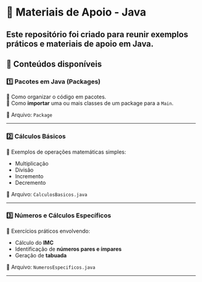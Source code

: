 # 📘 Materiais de Apoio - Java  

Este repositório foi criado para reunir exemplos práticos e materiais de apoio em **Java**.  
---

## 📂 Conteúdos disponíveis  

### 1️⃣ Pacotes em Java (Packages)  
🔹 Como organizar o código em pacotes.  
🔹 Como **importar** uma ou mais classes de um package para a `Main`.  

📁 Arquivo: `Package`  

---

### 2️⃣ Cálculos Básicos  
🔹 Exemplos de operações matemáticas simples:  
- Multiplicação  
- Divisão  
- Incremento  
- Decremento  

📁 Arquivo: `CalculosBasicos.java`  

---

### 3️⃣ Números e Cálculos Específicos  
🔹 Exercícios práticos envolvendo:  
- Cálculo do **IMC**  
- Identificação de **números pares e ímpares**  
- Geração de **tabuada**  

📁 Arquivo: `NumerosEspecificos.java`  

---
